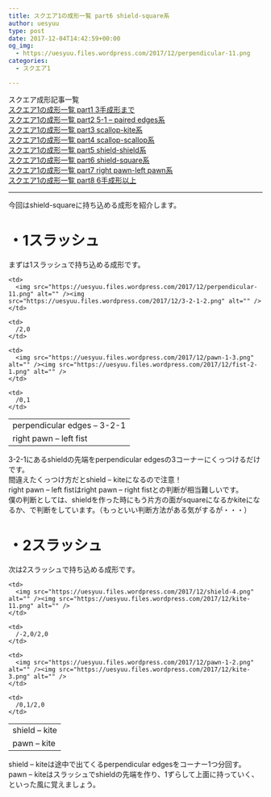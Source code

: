 ```yaml
---
title: スクエア1の成形一覧 part6 shield-square系
author: uesyuu
type: post
date: 2017-12-04T14:42:59+00:00
og_img:
  - https://uesyuu.files.wordpress.com/2017/12/perpendicular-11.png
categories:
  - スクエア1

---
```

スクエア成形記事一覧  
[スクエア1の成形一覧 part1 3手成形まで][1]  
[スクエア1の成形一覧 part2 5-1 &#8211; paired edges系][2]  
[スクエア1の成形一覧 part3 scallop-kite系][3]  
[スクエア1の成形一覧 part4 scallop-scallop系][4]  
[スクエア1の成形一覧 part5 shield-shield系][5]  
[スクエア1の成形一覧 part6 shield-square系][6]  
[スクエア1の成形一覧 part7 right pawn-left pawn系][7]  
[スクエア1の成形一覧 part8 6手成形以上][8]

* * *

今回はshield-squareに持ち込める成形を紹介します。

# ・1スラッシュ

まずは1スラッシュで持ち込める成形です。

<table>
  <tr>
    <td>
      perpendicular edges &#8211; 3-2-1
    </td>
    
    <td>
      <img src="https://uesyuu.files.wordpress.com/2017/12/perpendicular-11.png" alt="" /><img src="https://uesyuu.files.wordpress.com/2017/12/3-2-1-2.png" alt="" />
    </td>
    
    <td>
      /2,0
    </td>
  </tr>
  
  <tr>
    <td>
      right pawn &#8211; left fist
    </td>
    
    <td>
      <img src="https://uesyuu.files.wordpress.com/2017/12/pawn-1-3.png" alt="" /><img src="https://uesyuu.files.wordpress.com/2017/12/fist-2-1.png" alt="" />
    </td>
    
    <td>
      /0,1
    </td>
  </tr>
</table>

3-2-1にあるshieldの先端をperpendicular edgesの3コーナーにくっつけるだけです。  
間違えたくっつけ方だとshield &#8211; kiteになるので注意！  
right pawn &#8211; left fistはright pawn &#8211; right fistとの判断が相当難しいです。  
僕の判断としては、shieldを作った時にもう片方の面がsquareになるかkiteになるか、で判断をしています。（もっといい判断方法がある気がするが・・・）

# ・2スラッシュ

次は2スラッシュで持ち込める成形です。

<table>
  <tr>
    <td>
      shield &#8211; kite
    </td>
    
    <td>
      <img src="https://uesyuu.files.wordpress.com/2017/12/shield-4.png" alt="" /><img src="https://uesyuu.files.wordpress.com/2017/12/kite-11.png" alt="" />
    </td>
    
    <td>
      /-2,0/2,0
    </td>
  </tr>
  
  <tr>
    <td>
      pawn &#8211; kite
    </td>
    
    <td>
      <img src="https://uesyuu.files.wordpress.com/2017/12/pawn-1-2.png" alt="" /><img src="https://uesyuu.files.wordpress.com/2017/12/kite-3.png" alt="" />
    </td>
    
    <td>
      /0,1/2,0
    </td>
  </tr>
</table>

shield &#8211; kiteは途中で出てくるperpendicular edgesをコーナー1つ分回す。  
pawn &#8211; kiteはスラッシュでshieldの先端を作り、1ずらして上面に持っていく、といった風に覚えましょう。

 [1]: https://uesyuu.wordpress.com/2017/12/04/3-slice/
 [2]: https://uesyuu.wordpress.com/2017/12/04/5-1-paired-edges/
 [3]: https://uesyuu.wordpress.com/2017/12/04/scallop-kite/
 [4]: https://uesyuu.wordpress.com/2017/12/04/scallop-scallop/
 [5]: https://uesyuu.wordpress.com/2017/12/04/shield-shield/
 [6]: https://uesyuu.wordpress.com/2017/12/04/shield-square/
 [7]: https://uesyuu.wordpress.com/2017/12/04/right-pawn-left-pawn/
 [8]: https://uesyuu.wordpress.com/2017/12/04/6-slice/